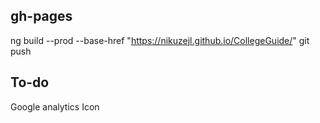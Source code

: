 gh-pages
---------
ng build --prod --base-href "https://nikuzejl.github.io/CollegeGuide/"
git push

To-do
-----
Google analytics
Icon